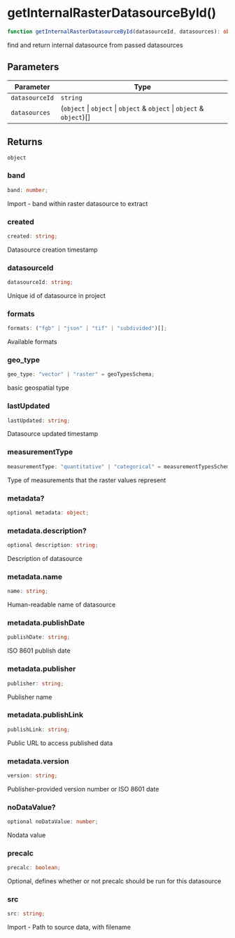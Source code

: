 # getInternalRasterDatasourceById()

```ts
function getInternalRasterDatasourceById(datasourceId, datasources): object
```

find and return internal datasource from passed datasources

## Parameters

| Parameter | Type |
| ------ | ------ |
| `datasourceId` | `string` |
| `datasources` | (`object` \| `object` \| `object` & `object` \| `object` & `object`)[] |

## Returns

`object`

### band

```ts
band: number;
```

Import - band within raster datasource to extract

### created

```ts
created: string;
```

Datasource creation timestamp

### datasourceId

```ts
datasourceId: string;
```

Unique id of datasource in project

### formats

```ts
formats: ("fgb" | "json" | "tif" | "subdivided")[];
```

Available formats

### geo\_type

```ts
geo_type: "vector" | "raster" = geoTypesSchema;
```

basic geospatial type

### lastUpdated

```ts
lastUpdated: string;
```

Datasource updated timestamp

### measurementType

```ts
measurementType: "quantitative" | "categorical" = measurementTypesSchema;
```

Type of measurements that the raster values represent

### metadata?

```ts
optional metadata: object;
```

### metadata.description?

```ts
optional description: string;
```

Description of datasource

### metadata.name

```ts
name: string;
```

Human-readable name of datasource

### metadata.publishDate

```ts
publishDate: string;
```

ISO 8601 publish date

### metadata.publisher

```ts
publisher: string;
```

Publisher name

### metadata.publishLink

```ts
publishLink: string;
```

Public URL to access published data

### metadata.version

```ts
version: string;
```

Publisher-provided version number or ISO 8601 date

### noDataValue?

```ts
optional noDataValue: number;
```

Nodata value

### precalc

```ts
precalc: boolean;
```

Optional, defines whether or not precalc should be run for this datasource

### src

```ts
src: string;
```

Import - Path to source data, with filename
